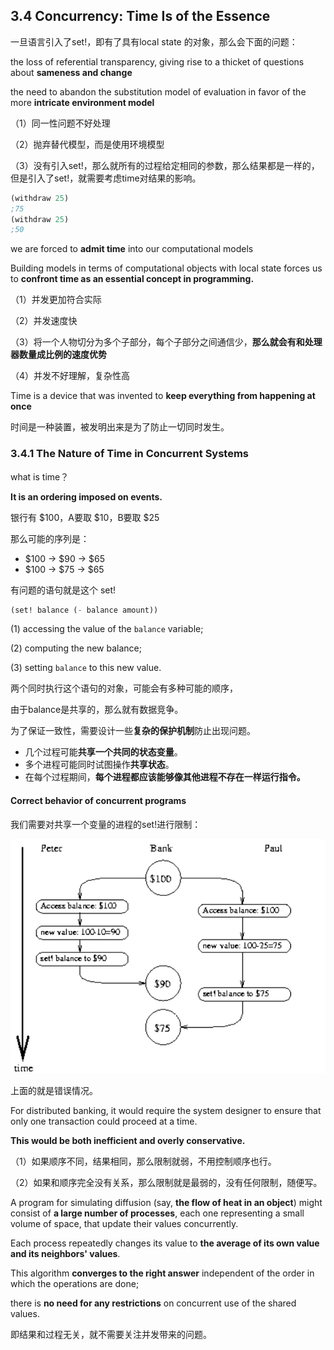 ## 3.4 Concurrency: Time Is of the Essence



一旦语言引入了set!，即有了具有local state 的对象，那么会下面的问题：

the loss of referential transparency, giving rise to a thicket of questions about **sameness and change**

the need to abandon the substitution model of evaluation in favor of the more **intricate environment model**

（1）同一性问题不好处理

（2）抛弃替代模型，而是使用环境模型

（3）没有引入set!，那么就所有的过程给定相同的参数，那么结果都是一样的，但是引入了set!，就需要考虑time对结果的影响。

```lisp
(withdraw 25)
;75
(withdraw 25)
;50
```

we are forced to **admit time** into our computational models

Building models in terms of computational objects with local state forces us to **confront time as an essential concept in programming.**



（1）并发更加符合实际

（2）并发速度快

（3）将一个人物切分为多个子部分，每个子部分之间通信少，**那么就会有和处理器数量成比例的速度优势**

（4）并发不好理解，复杂性高



Time is a device that was invented to **keep everything from happening at once**

时间是一种装置，被发明出来是为了防止一切同时发生。



### 3.4.1 The Nature of Time in Concurrent Systems

what is time？

**It is an ordering imposed on events.**



银行有 \$100，A要取  \$10，B要取 \$25

那么可能的序列是：

- \$100 -> \$90 -> \$65
- $100 -> \$75 -> \$65



有问题的语句就是这个 set!

```lisp
(set! balance (- balance amount))
```

(1) accessing the value of the `balance` variable; 

(2) computing the new balance; 

(3) setting `balance` to this new value. 



两个同时执行这个语句的对象，可能会有多种可能的顺序，

由于balance是共享的，那么就有数据竞争。



为了保证一致性，需要设计一些**复杂的保护机制**防止出现问题。



- 几个过程可能**共享一个共同的状态变量**。
- 多个进程可能同时试图操作**共享状态**。
- 在每个过程期间，**每个进程都应该能够像其他进程不存在一样运行指令。**





#### Correct behavior of concurrent programs

我们需要对共享一个变量的进程的set!进行限制：

<img src="3-4.assets/image-20240227140421525.png" alt="image-20240227140421525" style="zoom:67%;" />

上面的就是错误情况。



For distributed banking, it would require the system designer to ensure that only one transaction could proceed at a time. 

**This would be both inefficient and overly conservative.**



（1）如果顺序不同，结果相同，那么限制就弱，不用控制顺序也行。

（2）如果和顺序完全没有关系，那么限制就是最弱的，没有任何限制，随便写。

A program for simulating diffusion (say, **the flow of heat in an object**) might consist of **a large number of processes**, each one representing a small volume of space, that update their values concurrently.

Each process repeatedly changes its value to **the average of its own value and its neighbors' values**.

This algorithm **converges to the right answer** independent of the order in which the operations are done;

there is **no need for any restrictions** on concurrent use of the shared values.

即结果和过程无关，就不需要关注并发带来的问题。



